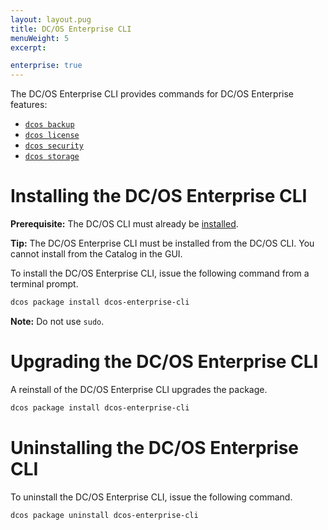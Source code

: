 ```yaml
---
layout: layout.pug
title: DC/OS Enterprise CLI
menuWeight: 5
excerpt:

enterprise: true
---
```


The DC/OS Enterprise CLI provides commands for DC/OS Enterprise features: 

- [`dcos backup`](/1.11/cli/command-reference/dcos-backup)
- [`dcos license`](/1.11/cli/command-reference/dcos-license)
- [`dcos security`](/1.11/cli/command-reference/dcos-security)
- [`dcos storage`](/1.11/cli/command-reference/dcos-storage)

# <a name="ent-cli-install"></a>Installing the DC/OS Enterprise CLI

**Prerequisite:** The DC/OS CLI must already be [installed](/1.11/cli/install/).

**Tip:** The DC/OS Enterprise CLI must be installed from the DC/OS CLI. You cannot install from the Catalog in the GUI.

To install the DC/OS Enterprise CLI, issue the following command from a terminal prompt.

```bash
dcos package install dcos-enterprise-cli
```

**Note:** Do not use `sudo`.


# <a name="ent-cli-upgrade"></a>Upgrading the DC/OS Enterprise CLI

A reinstall of the DC/OS Enterprise CLI upgrades the package.

```bash
dcos package install dcos-enterprise-cli
```


# <a name="ent-cli-uninstall"></a>Uninstalling the DC/OS Enterprise CLI

To uninstall the DC/OS Enterprise CLI, issue the following command.

```bash
dcos package uninstall dcos-enterprise-cli
```
